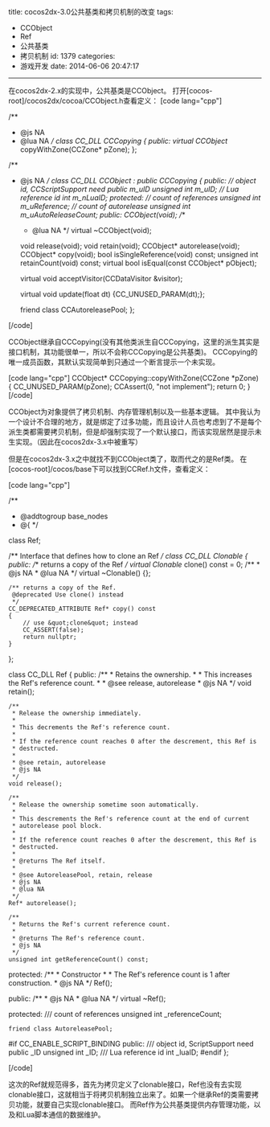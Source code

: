 title: cocos2dx-3.0公共基类和拷贝机制的改变
tags:
  - CCObject
  - Ref
  - 公共基类
  - 拷贝机制
id: 1379
categories:
  - 游戏开发
date: 2014-06-06 20:47:17
---

在cocos2dx-2.x的实现中，公共基类是CCObject。
打开[cocos-root]/cocos2dx/cocoa/CCObject.h查看定义：
[code lang="cpp"]

/**
 * @js NA
 * @lua NA
 */
class CC_DLL CCCopying
{
public:
    virtual CCObject* copyWithZone(CCZone* pZone);
};

/**
 * @js NA
 */
class CC_DLL CCObject : public CCCopying
{
public:
    // object id, CCScriptSupport need public m_uID
    unsigned int        m_uID;
    // Lua reference id
    int                 m_nLuaID;
protected:
    // count of references
    unsigned int        m_uReference;
    // count of autorelease
    unsigned int        m_uAutoReleaseCount;
public:
    CCObject(void);
    /**
     *  @lua NA
     */
    virtual ~CCObject(void);

    void release(void);
    void retain(void);
    CCObject* autorelease(void);
    CCObject* copy(void);
    bool isSingleReference(void) const;
    unsigned int retainCount(void) const;
    virtual bool isEqual(const CCObject* pObject);

    virtual void acceptVisitor(CCDataVisitor &amp;visitor);

    virtual void update(float dt) {CC_UNUSED_PARAM(dt);};

    friend class CCAutoreleasePool;
};

[/code]

CCObject继承自CCCopying(没有其他类派生自CCCopying，这里的派生其实是接口机制，其功能很单一，所以不会称CCCopying是公共基类)。
CCCopying的唯一成员函数，其默认实现简单到只通过一个断言提示一个未实现。

[code lang="cpp"]
CCObject* CCCopying::copyWithZone(CCZone *pZone)
{
    CC_UNUSED_PARAM(pZone);
    CCAssert(0, &quot;not implement&quot;);
    return 0;
}
[/code]

CCObject为对象提供了拷贝机制、内存管理机制以及一些基本逻辑。
其中我认为一个设计不合理的地方，就是绑定了过多功能，而且设计人员也考虑到了不是每个派生类都需要拷贝机制，但是却强制实现了一个默认接口，而该实现居然是提示未生实现。（因此在cocos2dx-3.x中被重写）

但是在cocos2dx-3.x之中就找不到CCObject类了，取而代之的是Ref类。
在[cocos-root]/cocos/base下可以找到CCRef.h文件，查看定义：

[code lang="cpp"]

/**
 * @addtogroup base_nodes
 * @{
 */

class Ref;

/** Interface that defines how to clone an Ref */
class CC_DLL Clonable
{
public:
	/** returns a copy of the Ref */
    virtual Clonable* clone() const = 0;
    /**
     * @js NA
     * @lua NA
     */
	virtual ~Clonable() {};

    /** returns a copy of the Ref.
     @deprecated Use clone() instead
     */
    CC_DEPRECATED_ATTRIBUTE Ref* copy() const
    {
        // use &quot;clone&quot; instead
        CC_ASSERT(false);
        return nullptr;
    }
};

class CC_DLL Ref
{
public:
    /**
     * Retains the ownership.
     *
     * This increases the Ref's reference count.
     *
     * @see release, autorelease
     * @js NA
     */
    void retain();

    /**
     * Release the ownership immediately.
     *
     * This decrements the Ref's reference count.
     *
     * If the reference count reaches 0 after the descrement, this Ref is
     * destructed.
     *
     * @see retain, autorelease
     * @js NA
     */
    void release();

    /**
     * Release the ownership sometime soon automatically.
     *
     * This descrements the Ref's reference count at the end of current
     * autorelease pool block.
     *
     * If the reference count reaches 0 after the descrement, this Ref is
     * destructed.
     *
     * @returns The Ref itself.
     *
     * @see AutoreleasePool, retain, release
     * @js NA
     * @lua NA
     */
    Ref* autorelease();

    /**
     * Returns the Ref's current reference count.
     *
     * @returns The Ref's reference count.
     * @js NA
     */
    unsigned int getReferenceCount() const;

protected:
    /**
     * Constructor
     *
     * The Ref's reference count is 1 after construction.
     * @js NA
     */
    Ref();

public:
    /**
     * @js NA
     * @lua NA
     */
    virtual ~Ref();

protected:
    /// count of references
    unsigned int _referenceCount;

    friend class AutoreleasePool;

#if CC_ENABLE_SCRIPT_BINDING
public:
    /// object id, ScriptSupport need public _ID
    unsigned int        _ID;
    /// Lua reference id
    int                 _luaID;
#endif
};

[/code]

这次的Ref就规范得多，首先为拷贝定义了clonable接口，Ref也没有去实现clonable接口，这就相当于将拷贝机制独立出来了。如果一个继承Ref的类需要拷贝功能，就要自己实现clonable接口。
而Ref作为公共基类提供内存管理功能，以及和Lua脚本通信的数据维护。